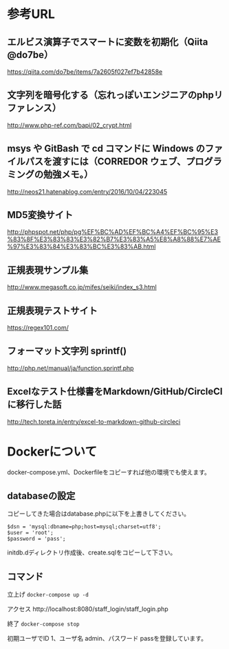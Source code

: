 # 参考URL

## エルビス演算子でスマートに変数を初期化（Qiita @do7be）
https://qiita.com/do7be/items/7a2605f027ef7b42858e

## 文字列を暗号化する（忘れっぽいエンジニアのphpリファレンス）
http://www.php-ref.com/bapi/02_crypt.html

## msys や GitBash で cd コマンドに Windows のファイルパスを渡すには（CORREDOR ウェブ、プログラミングの勉強メモ。）
http://neos21.hatenablog.com/entry/2016/10/04/223045

## MD5変換サイト
http://phpspot.net/php/pg%EF%BC%AD%EF%BC%A4%EF%BC%95%E3%83%8F%E3%83%83%E3%82%B7%E3%83%A5%E8%A8%88%E7%AE%97%E3%83%84%E3%83%BC%E3%83%AB.html

## 正規表現サンプル集
http://www.megasoft.co.jp/mifes/seiki/index_s3.html

## 正規表現テストサイト
https://regex101.com/

## フォーマット文字列 sprintf()
http://php.net/manual/ja/function.sprintf.php

## Excelなテスト仕様書をMarkdown/GitHub/CircleCIに移行した話
http://tech.toreta.in/entry/excel-to-markdown-github-circleci

# Dockerについて

docker-compose.yml、Dockerfileをコピーすれば他の環境でも使えます。

## databaseの設定

コピーしてきた場合はdatabase.phpに以下を上書きしてください。

```
$dsn = 'mysql:dbname=php;host=mysql;charset=utf8';
$user = 'root';
$password = 'pass';
```

initdb.dディレクトリ作成後、create.sqlをコピーして下さい。

## コマンド

立上げ `docker-compose up -d`

アクセス http://localhost:8080/staff_login/staff_login.php

終了 `docker-compose stop`

初期ユーザでID 1、ユーザ名 admin、パスワード passを登録しています。
